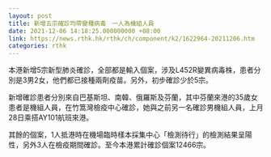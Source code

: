 ```yaml
---
layout: post
title: 新增五宗確診均帶變種病毒　一人為機組人員
date: 2021-12-06 14:18:25.000000000 +08:00
link: https://news.rthk.hk/rthk/ch/component/k2/1622964-20211206.htm
categories: rthk
---
```


本港新增5宗新型肺炎確診，全部都是輸入個案，涉及L452R變異病毒株，患者分別是3男2女，他們都已接種兩劑疫苗。另外，初步確診少於5宗。

新增確診患者分別來自巴基斯坦、南韓、俄羅斯及芬蘭，其中芬蘭來港的35歲女患者是機組人員，在竹篙灣檢疫中心確診，她與之前另一名確診男機組人員，上月28日乘搭AY101航班來港。

其餘的個案，1人抵港時在機場臨時樣本採集中心「檢測待行」的檢測結果呈陽性，另外3人在檢疫期間確診。至今本港累計確診個案12466宗。
